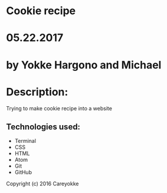 # Cookie recipe

# 05.22.2017

# by Yokke Hargono and Michael

# Description:
Trying to make cookie recipe into a website


## Technologies used:
<ul>
<li> Terminal </li>
<li> CSS </li>
<li> HTML </li>
<li> Atom </li>
<li> Git </li>
<li> GitHub </li>
</ul>

Copyright (c) 2016 Careyokke
